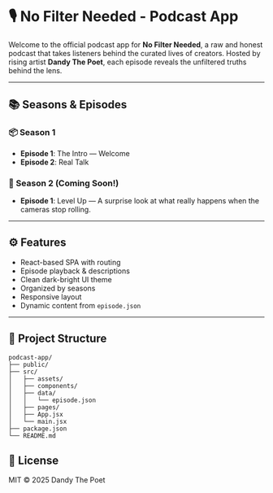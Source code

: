 # 🎙️ No Filter Needed - Podcast App

Welcome to the official podcast app for **No Filter Needed**, a raw and honest podcast that takes listeners behind the curated lives of creators. Hosted by rising artist **Dandy The Poet**, each episode reveals the unfiltered truths behind the lens.

---

## 📚 Seasons & Episodes

### 📦 Season 1
- **Episode 1**: The Intro — Welcome
- **Episode 2**: Real Talk

### 🔮 Season 2 (Coming Soon!)
- **Episode 1**: Level Up — A surprise look at what really happens when the cameras stop rolling.

---

## ⚙️ Features

- React-based SPA with routing
- Episode playback & descriptions
- Clean dark-bright UI theme
- Organized by seasons
- Responsive layout
- Dynamic content from `episode.json`

---

## 📁 Project Structure

```
podcast-app/
├── public/
├── src/
│   ├── assets/
│   ├── components/
│   ├── data/
│   │   └── episode.json
│   ├── pages/
│   ├── App.jsx
│   └── main.jsx
├── package.json
└── README.md

```

## 📄 License

MIT © 2025 Dandy The Poet
